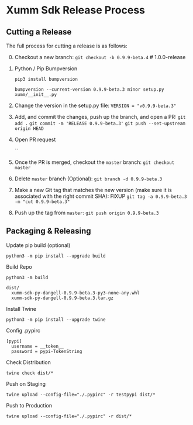 # Xumm Sdk Release Process

## Cutting a Release

The full process for cutting a release is as follows:

0. Checkout a new branch:
   `git checkout -b 0.9.9-beta.4` # 1.0.0-release

1. Python / Pip Bumpversion

   `pip3 install bumpversion`

   `bumpversion --current-version 0.9.9-beta.3 minor setup.py xumm/__init__.py`

2. Change the version in the setup.py file:
  `VERSION = "v0.9.9-beta.3"`

3. Add, and commit the changes, push up the branch, and open a PR:
   `git add .`
   `git commit -m 'RELEASE 0.9.9-beta.3'`
   `git push --set-upstream origin HEAD`

4. Open PR request

   ``

4. Once the PR is merged, checkout the `master` branch:
   `git checkout master`

5. Delete `master` branch (Optional):
   `git branch -d 0.9.9-beta.3`

5. Make a new Git tag that matches the new version (make sure it is associated with the right commit SHA): FIXUP
   `git tag -a 0.9.9-beta.3 -m "cut 0.9.9-beta.3"`

7. Push up the tag from `master`:
   `git push origin 0.9.9-beta.3`


## Packaging & Releasing

Update pip build (optional)

`python3 -m pip install --upgrade build`

Build Repo

`python3 -m build`

```
dist/
  xumm-sdk-py-dangell-0.9.9-beta.3-py3-none-any.whl
  xumm-sdk-py-dangell-0.9.9-beta.3.tar.gz
```

Install Twine

`python3 -m pip install --upgrade twine`

Config .pypirc

```
[pypi]
  username = __token__
  password = pypi-TokenString
```

Check Distribution

`twine check dist/*`


Push on Staging

`twine upload --config-file="./.pypirc" -r testpypi dist/*`

Push to Production

`twine upload --config-file="./.pypirc" -r dist/*`